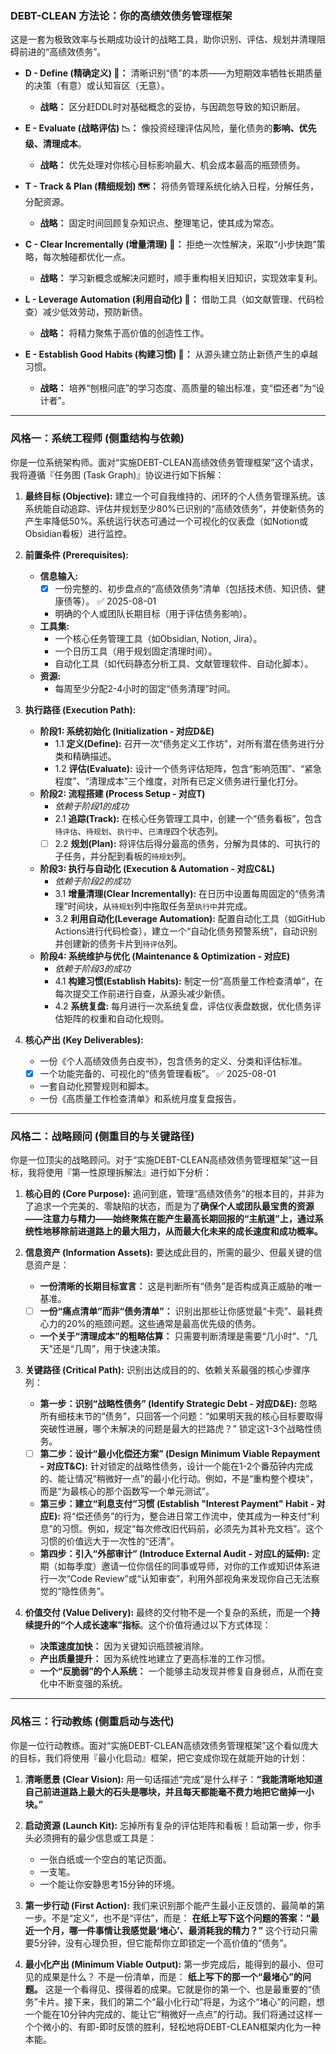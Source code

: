 

### **DEBT-CLEAN** 方法论：你的高绩效债务管理框架

这是一套为极致效率与长期成功设计的战略工具，助你识别、评估、规划并清理阻碍前进的“高绩效债务”。

*   **D - Define (精确定义) 🧐：** 清晰识别“债”的本质——为短期效率牺牲长期质量的决策（有意）或认知盲区（无意）。
    *   **战略：** 区分赶DDL时对基础概念的妥协，与因疏忽导致的知识断层。

*   **E - Evaluate (战略评估) 📉：** 像投资经理评估风险，量化债务的**影响、优先级、清理成本**。
    *   **战略：** 优先处理对你核心目标影响最大、机会成本最高的瓶颈债务。

*   **T - Track & Plan (精细规划) 🗺️：** 将债务管理系统化纳入日程，分解任务，分配资源。
    *   **战略：** 固定时间回顾复杂知识点、整理笔记，使其成为常态。

*   **C - Clear Incrementally (增量清理) 🧹：** 拒绝一次性解决，采取“小步快跑”策略，每次触碰都优化一点。
    *   **战略：** 学习新概念或解决问题时，顺手重构相关旧知识，实现效率复利。

*   **L - Leverage Automation (利用自动化) 🤖：** 借助工具（如文献管理、代码检查）减少低效劳动，预防新债。
    *   **战略：** 将精力聚焦于高价值的创造性工作。

*   **E - Establish Good Habits (构建习惯) 🌱：** 从源头建立防止新债产生的卓越习惯。
    *   **战略：** 培养“刨根问底”的学习态度、高质量的输出标准，变“偿还者”为“设计者”。

---

### **风格一：系统工程师 (侧重结构与依赖)**

你是一位系统架构师。面对“实施DEBT-CLEAN高绩效债务管理框架”这个请求，我将遵循『任务图 (Task Graph)』协议进行如下拆解：

1.  **最终目标 (Objective):**
    建立一个可自我维持的、闭环的个人债务管理系统。该系统能自动追踪、评估并规划至少80%已识别的“高绩效债务”，并使新债务的产生率降低50%。系统运行状态可通过一个可视化的仪表盘（如Notion或Obsidian看板）进行监控。

2.  **前置条件 (Prerequisites):**
    *   **信息输入:**
        * [x] 一份完整的、初步盘点的“高绩效债务”清单（包括技术债、知识债、健康债等）。 ✅ 2025-08-01
        *   明确的个人或团队长期目标（用于评估债务影响）。
    *   **工具集:**
        *   一个核心任务管理工具（如Obsidian, Notion, Jira）。
        *   一个日历工具（用于规划固定清理时间）。
        *   自动化工具（如代码静态分析工具、文献管理软件、自动化脚本）。
    *   **资源:**
        *   每周至少分配2-4小时的固定“债务清理”时间。

3.  **执行路径 (Execution Path):**
    *   **阶段1: 系统初始化 (Initialization - 对应D&E)**
        *   1.1 **定义(Define):** 召开一次“债务定义工作坊”，对所有潜在债务进行分类和精确描述。
        *   1.2 **评估(Evaluate):** 设计一个债务评估矩阵，包含“影响范围”、“紧急程度”、“清理成本”三个维度，对所有已定义债务进行量化打分。
    *   **阶段2: 流程搭建 (Process Setup - 对应T)**
        *   *依赖于阶段1的成功*
        *   2.1 **追踪(Track):** 在核心任务管理工具中，创建一个“债务看板”，包含`待评估`、`待规划`、`执行中`、`已清理`四个状态列。
        * [ ]   2.2 **规划(Plan):** 将评估后得分最高的债务，分解为具体的、可执行的子任务，并分配到看板的`待规划`列。
    *   **阶段3: 执行与自动化 (Execution & Automation - 对应C&L)**
        *   *依赖于阶段2的成功*
        *   3.1 **增量清理(Clear Incrementally):** 在日历中设置每周固定的“债务清理”时间块，从`待规划`列中拖取任务至`执行中`并完成。
        *   3.2 **利用自动化(Leverage Automation):** 配置自动化工具（如GitHub Actions进行代码检查），建立一个“自动化债务预警系统”，自动识别并创建新的债务卡片到`待评估`列。
    *   **阶段4: 系统维护与优化 (Maintenance & Optimization - 对应E)**
        *   *依赖于阶段3的成功*
        *   4.1 **构建习惯(Establish Habits):** 制定一份“高质量工作检查清单”，在每次提交工作前进行自查，从源头减少新债。
        *   4.2 **系统复盘:** 每月进行一次系统复盘，评估仪表盘数据，优化债务评估矩阵的权重和自动化规则。

4.  **核心产出 (Key Deliverables):**
    *   一份《个人高绩效债务白皮书》，包含债务的定义、分类和评估标准。
    * [x] 一个功能完备的、可视化的“债务管理看板”。 ✅ 2025-08-01
    *   一套自动化预警规则和脚本。
    *   一份《高质量工作检查清单》和系统月度复盘报告。

---

### **风格二：战略顾问 (侧重目的与关键路径)**

你是一位顶尖的战略顾问。对于“实施DEBT-CLEAN高绩效债务管理框架”这一目标，我将使用『第一性原理拆解法』进行如下分析：

1.  **核心目的 (Core Purpose):**
    追问到底，管理“高绩效债务”的根本目的，并非为了追求一个完美的、零缺陷的状态，而是为了**确保个人或团队最宝贵的资源——注意力与精力——始终聚焦在能产生最高长期回报的“主航道”上，通过系统性地移除前进道路上的最大阻力，从而最大化未来的成长速度和成功概率。**

2.  **信息资产 (Information Assets):**
    要达成此目的，所需的最少、但最关键的信息资产是：
    *   **一份清晰的长期目标宣言：** 这是判断所有“债务”是否构成真正威胁的唯一基准。
    * [ ]   **一份“痛点清单”而非“债务清单”：** 识别出那些让你感觉最“卡壳”、最耗费心力的20%的瓶颈问题。这些通常是最高优先级的债务。
    *   **一个关于“清理成本”的粗略估算：** 只需要判断清理是需要“几小时”、“几天”还是“几周”，用于快速决策。

3.  **关键路径 (Critical Path):**
    识别出达成目的的、依赖关系最强的核心步骤序列：
    *   **第一步：识别“战略性债务” (Identify Strategic Debt - 对应D&E):** 忽略所有细枝末节的“债务”，只回答一个问题：“如果明天我的核心目标要取得突破性进展，哪个未解决的问题是最大的拦路虎？” 锁定这1-3个战略性债务。
    * [ ]   **第二步：设计“最小化偿还方案” (Design Minimum Viable Repayment - 对应T&C):** 针对锁定的战略性债务，设计一个能在1-2个番茄钟内完成的、能让情况“稍微好一点”的最小化行动。例如，不是“重构整个模块”，而是“为最核心的那个函数写一个单元测试”。
    *   **第三步：建立“利息支付”习惯 (Establish "Interest Payment" Habit - 对应E):** 将“偿还债务”的行为，整合进日常工作流中，使其成为一种支付“利息”的习惯。例如，规定“每次修改旧代码前，必须先为其补充文档”。这个习惯的价值远大于一次性的“还清”。
    *   **第四步：引入“外部审计” (Introduce External Audit - 对应L的延伸):** 定期（如每季度）邀请一位你信任的同事或导师，对你的工作或知识体系进行一次“Code Review”或“认知审查”，利用外部视角来发现你自己无法察觉的“隐性债务”。

4.  **价值交付 (Value Delivery):**
    最终的交付物不是一个复杂的系统，而是一个**持续提升的“个人成长速率”指标**。这个价值将通过以下方式体现：
    *   **决策速度加快：** 因为关键知识瓶颈被消除。
    *   **产出质量提升：** 因为系统性地建立了更高标准的工作习惯。
    *   **一个“反脆弱”的个人系统：** 一个能够主动发现并修复自身弱点，从而在变化中不断变强的系统。

---

### **风格三：行动教练 (侧重启动与迭代)**

你是一位行动教练。面对“实施DEBT-CLEAN高绩效债务管理框架”这个看似庞大的目标，我们将使用『最小化启动』框架，把它变成你现在就能开始的计划：

1.  **清晰愿景 (Clear Vision):**
    用一句话描述“完成”是什么样子：**“我能清晰地知道自己前进道路上最大的石头是哪块，并且每天都能毫不费力地把它凿掉一小块。”**

2.  **启动资源 (Launch Kit):**
    忘掉所有复杂的评估矩阵和看板！启动第一步，你手头必须拥有的最少信息或工具是：
    *   一张白纸或一个空白的笔记页面。
    *   一支笔。
    *   一个能让你安静思考15分钟的环境。

3.  **第一步行动 (First Action):**
    我们来识别那个能产生最小正反馈的、最简单的第一步。不是“定义”，也不是“评估”，而是：
    **在纸上写下这个问题的答案：“最近一个月，哪一件事情让我感觉最‘堵心’、最消耗我的精力？”**
    这个行动只需要5分钟，没有心理负担，但它能帮你立即锁定一个高价值的“债务”。

4.  **最小化产出 (Minimum Viable Output):**
    第一步完成后，能得到的最小、但可见的成果是什么？
    不是一份清单，而是：
    **纸上写下的那一个“最堵心”的问题。**
    这是一个看得见、摸得着的成果。它就是你的第一个、也是最重要的“债务”卡片。接下来，我们的第二个“最小化行动”将是，为这个“堵心”的问题，想一个能在10分钟内完成的、能让它“稍微好一点点”的行动。我们将通过这样一个个微小的、有即-即时反馈的胜利，轻松地将DEBT-CLEAN框架内化为一种本能。